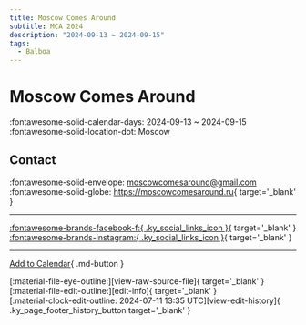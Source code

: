 ```yaml
---
title: Moscow Comes Around
subtitle: MCA 2024
description: "2024-09-13 ~ 2024-09-15"
tags:
  - Balboa
---
```


# Moscow Comes Around 

:fontawesome-solid-calendar-days: 2024-09-13 ~ 2024-09-15  
:fontawesome-solid-location-dot: Moscow  

## Contact

:fontawesome-solid-envelope: <moscowcomesaround@gmail.com>  
:fontawesome-solid-globe: <https://moscowcomesaround.ru>{ target='_blank' }  

---

 [:fontawesome-brands-facebook-f:{ .ky_social_links_icon }](https://www.facebook.com/moscowcomesaround){ target='_blank' } [:fontawesome-brands-instagram:{ .ky_social_links_icon }](https://instagram.com/moscowcomesaround){ target='_blank' }

---

[Add to Calendar](https://swing.news/ics/en/2024/ru/moscow-comes-around-2024.ics){ .md-button }

<div class="ky_page_footer" markdown>
<div class="ky_page_footer_trailing" markdown="span">
[:material-file-eye-outline:][view-raw-source-file]{ target='_blank' }
[:material-file-edit-outline:][edit-info]{ target='_blank' }
</div>
<div class="ky_page_footer_leading" markdown="span">
[:material-clock-edit-outline: 2024-07-11 13:35 UTC][view-edit-history]{ .ky_page_footer_history_button target='_blank' }
</div>
</div>

[view-raw-source-file]: https://github.com/swingdance/events/blob/main/2024/ru/moscow-comes-around-2024.json "View Raw Source File"
[edit-info]: https://github.com/swingdance/events/issues/new?assignees=&labels=update+event&projects=&template=03-update_entity.yml&title=%5B2024%2Fru%5D%20Moscow%20Comes%20Around&region=ru&year=2024&id=moscow-comes-around-2024&name=Moscow%20Comes%20Around&org_id= "Edit Info"

[view-edit-history]: https://github.com/swingdance/events/commits/main/2024/ru/moscow-comes-around-2024.json "View Edit History"
